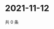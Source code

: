 # 2021-11-12

共 0 条

<!-- BEGIN WEIBO -->
<!-- 最后更新时间 Fri Nov 12 2021 21:15:59 GMT+0800 (China Standard Time) -->

<!-- END WEIBO -->
